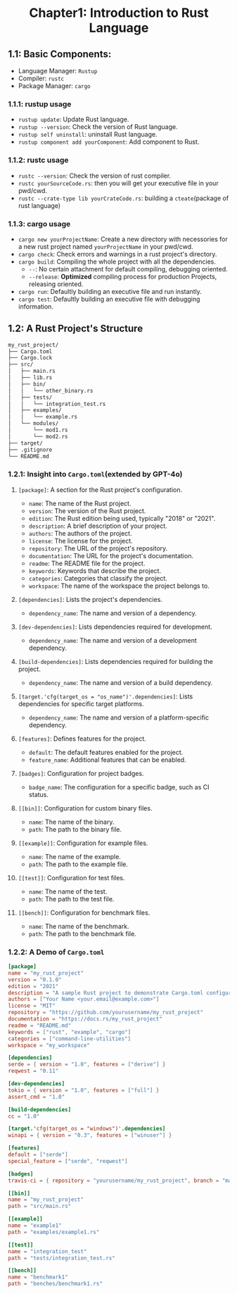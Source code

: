 # <center>Chapter1: Introduction to Rust Language 
## 1.1: Basic Components:
 - Language Manager: `Rustup`
 - Compiler: `rustc`
 - Package Manager: `cargo`
### 1.1.1: rustup usage
 - `rustup update`: Update Rust language.
 - `rustup --version`: Check the version of Rust language.
 - `rustup self uninstall`: uninstall Rust language.
 - `rustup component add yourComponent`: Add component to Rust.

### 1.1.2: rustc usage
 - `rustc --version`: Check the version of rust compiler.
 - `rustc yourSourceCode.rs`: then you will get your executive file in your pwd/cwd.
 - `rustc --crate-type lib yourCrateCode.rs`: building a `cteate`(package of rust language)  

### 1.1.3: cargo usage
 - `cargo new yourProjectName`: Create a new directory with necessories for a new rust project named `yourProjectName` in your pwd/cwd.  
 - `cargo check`: Check errors and warnings in a rust project's directory.
 - `cargo build`: Compiling the whole project with all the dependencies.
      - `--`: No certain attachment for default compiling, debugging oriented.
      - `--release`: **Optimized** compiling process for production Projects, releasing oriented.
 - `cargo run`: Defaultly building an executive file and run instantly.
 - `cargo test`: Defaultly building an executive file with debugging information.  


## 1.2: A Rust Project's Structure
```markdown
my_rust_project/
├── Cargo.toml
├── Cargo.lock
├── src/
│   ├── main.rs
│   ├── lib.rs
│   ├── bin/
│   │   └── other_binary.rs
│   ├── tests/
│   │   └── integration_test.rs
│   ├── examples/
│   │   └── example.rs
│   └── modules/
│       └── mod1.rs
│       └── mod2.rs
├── target/
├── .gitignore
└── README.md
```

### 1.2.1: Insight into `Cargo.toml`(extended by GPT-4o)
1. `[package]`: A section for the Rust project's configuration.
    - `name`: The name of the Rust project.
    - `version`: The version of the Rust project.
    - `edition`: The Rust edition being used, typically "2018" or "2021".
    - `description`: A brief description of your project.
    - `authors`: The authors of the project.
    - `license`: The license for the project.
    - `repository`: The URL of the project's repository.
    - `documentation`: The URL for the project's documentation.
    - `readme`: The README file for the project.
    - `keywords`: Keywords that describe the project.
    - `categories`: Categories that classify the project.
    - `workspace`: The name of the workspace the project belongs to.

2. `[dependencies]`: Lists the project's dependencies.
    - `dependency_name`: The name and version of a dependency.

3. `[dev-dependencies]`: Lists dependencies required for development.
    - `dependency_name`: The name and version of a development dependency.

4. `[build-dependencies]`: Lists dependencies required for building the project.
    - `dependency_name`: The name and version of a build dependency.

5. `[target.'cfg(target_os = "os_name")'.dependencies]`: Lists dependencies for specific target platforms.
    - `dependency_name`: The name and version of a platform-specific dependency.

6. `[features]`: Defines features for the project.
    - `default`: The default features enabled for the project.
    - `feature_name`: Additional features that can be enabled.

7. `[badges]`: Configuration for project badges.
    - `badge_name`: The configuration for a specific badge, such as CI status.

8. `[[bin]]`: Configuration for custom binary files.
    - `name`: The name of the binary.
    - `path`: The path to the binary file.

9. `[[example]]`: Configuration for example files.
    - `name`: The name of the example.
    - `path`: The path to the example file.

10. `[[test]]`: Configuration for test files.
    - `name`: The name of the test.
    - `path`: The path to the test file.

11. `[[bench]]`: Configuration for benchmark files.
    - `name`: The name of the benchmark.
    - `path`: The path to the benchmark file.  
### 1.2.2: A Demo of `Cargo.toml`
```toml
[package]
name = "my_rust_project"
version = "0.1.0"
edition = "2021"
description = "A sample Rust project to demonstrate Cargo.toml configuration."
authors = ["Your Name <your.email@example.com>"]
license = "MIT"
repository = "https://github.com/yourusername/my_rust_project"
documentation = "https://docs.rs/my_rust_project"
readme = "README.md"
keywords = ["rust", "example", "cargo"]
categories = ["command-line-utilities"]
workspace = "my_workspace"

[dependencies]
serde = { version = "1.0", features = ["derive"] }
reqwest = "0.11"

[dev-dependencies]
tokio = { version = "1.0", features = ["full"] }
assert_cmd = "1.0"

[build-dependencies]
cc = "1.0"

[target.'cfg(target_os = "windows")'.dependencies]
winapi = { version = "0.3", features = ["winuser"] }

[features]
default = ["serde"]
special_feature = ["serde", "reqwest"]

[badges]
travis-ci = { repository = "yourusername/my_rust_project", branch = "main" }

[[bin]]
name = "my_rust_project"
path = "src/main.rs"

[[example]]
name = "example1"
path = "examples/example1.rs"

[[test]]
name = "integration_test"
path = "tests/integration_test.rs"

[[bench]]
name = "benchmark1"
path = "benches/benchmark1.rs"
```
